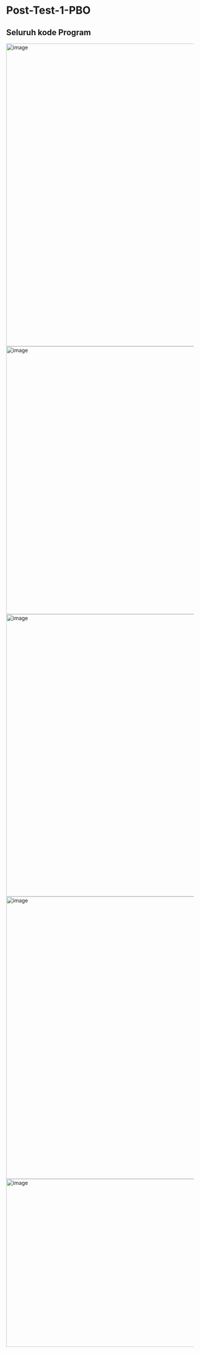 # Post-Test-1-PBO

## Seluruh kode Program

<img width="1453" height="813" alt="image" src="https://github.com/user-attachments/assets/babd2a55-bd17-47b8-949b-7cf8fe798257" />
<img width="1186" height="719" alt="image" src="https://github.com/user-attachments/assets/784272b3-1a09-4ee4-b416-f142ea26778a" />
<img width="803" height="758" alt="image" src="https://github.com/user-attachments/assets/a50462cd-c469-4eb9-8a7d-271e18640f66" />
<img width="936" height="758" alt="image" src="https://github.com/user-attachments/assets/3c4bbe91-064c-4c48-b5b2-cafccea41d2b" />
<img width="796" height="451" alt="image" src="https://github.com/user-attachments/assets/7794bb55-bbd5-4c75-9bdd-011755fefa81" />



